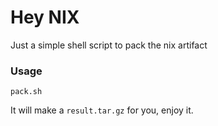 # Hey NIX

Just a simple shell script to pack the nix artifact

### Usage

```
pack.sh
```

It will make a `result.tar.gz` for you, enjoy it.
